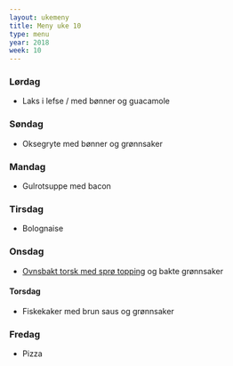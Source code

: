 ```yaml
---
layout: ukemeny
title: Meny uke 10
type: menu
year: 2018
week: 10
---
```


### Lørdag

- Laks i lefse / med bønner og guacamole

### Søndag

- Oksegryte med bønner og grønnsaker

### Mandag

- Gulrotsuppe med bacon

### Tirsdag

- Bolognaise

### Onsdag

- [Ovnsbakt torsk med sprø topping](https://www.godt.no/#!/oppskrift/8246/ovnsbakt-torsk-med-sproe-topping-kapers-og-sitronsmoer) og bakte grønnsaker

#### Torsdag

- Fiskekaker med brun saus og grønnsaker

### Fredag

- Pizza

